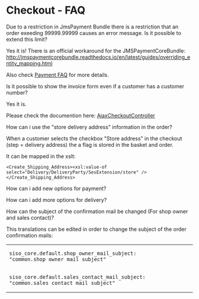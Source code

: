 #  Checkout - FAQ 

Due to a restriction in JmsPayment Bundle there is a restriction that an order exeeding 99999.99999 causes an error message. Is it possible to extend this limit?

Yes it is\! There is an official workaround for the JMSPaymentCoreBundle: <http://jmspaymentcorebundle.readthedocs.io/en/latest/guides/overriding_entity_mapping.html>

Also check [Payment FAQ](Payment---FAQ_23560268.html) for more details.

Is it possible to show the invoice form even if a customer has a customer number?

Yes it is.

Please check the documention here: [AjaxCheckoutController](AjaxCheckoutController_23560323.html)

How can i use the "store delivery address" information in the order?

When a customer selects the checkbox "Store address" in the checkout  (step = delivery address) the a flag is stored in the basket and order.

It can be mapped in the xslt:

``` 
<Create_Shipping_Address><xsl:value-of select="Delivery/DeliveryParty/SesExtension/store" /></Create_Shipping_Address>
```

How can i add new options for payment?

How can i add more options for delivery?

How can the subject of the confirmation mail be changed (For shop owner and sales contact)?

This translations can be edited in order to change the subject of the order confirmation mails:

<table>
<tbody>
<tr>
<td><pre><code>siso_core.default.shop_owner_mail_subject: &quot;common.shop_owner_mail_subject&quot;</code></pre></td>
</tr>
<tr>
<td><pre><code>siso_core.default.sales_contact_mail_subject: &quot;common.sales_contact_mail_subject&quot;</code></pre></td>
</tr>
</tbody>
</table>
